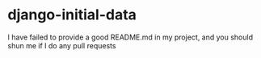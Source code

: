 
django-initial-data
==================
I have failed to provide a good README.md in my project, and you should shun me if I do any pull requests
